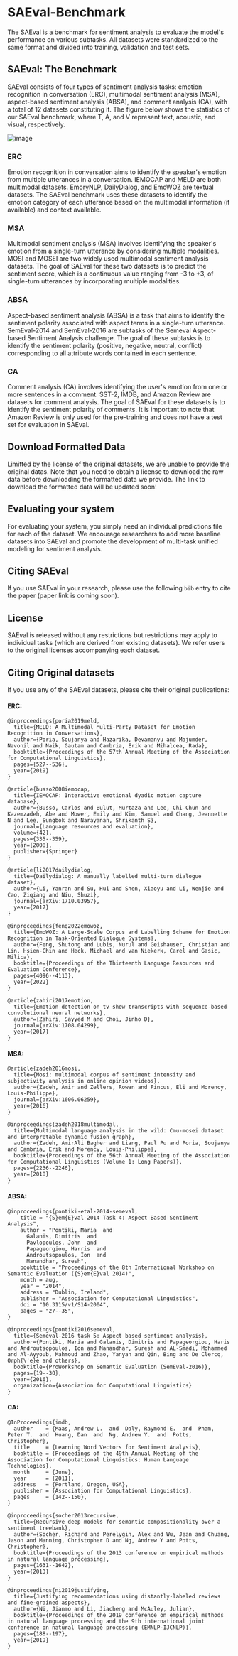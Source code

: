 # SAEval-Benchmark
The SAEval is a benchmark for sentiment analysis to evaluate the model's performance on various subtasks. All datasets were standardized to the same format and divided into training, validation and test sets.

## SAEval: The Benchmark
SAEval consists of four types of sentiment analysis tasks: emotion recognition in conversation (ERC), multimodal sentiment analysis (MSA), aspect-based sentiment analysis (ABSA), and comment analysis (CA), with a total of 12 datasets constituting it. The figure below shows the statistics of our SAEval benchmark, where T, A, and V represent text, acoustic, and visual, respectively.

![image](https://github.com/dawn0815/SAEval-Benchmark/blob/master/p1.png)

### ERC
Emotion recognition in conversation aims to identify the speaker's emotion from multiple utterances in a conversation. IEMOCAP and MELD are both multimodal datasets. EmoryNLP, DailyDialog, and EmoWOZ are textual datasets. The SAEval benchmark uses these datasets to identify the emotion category of each utterance based on the multimodal information (if available) and context available.

### MSA
Multimodal sentiment analysis (MSA) involves identifying the speaker's emotion from a single-turn utterance by considering multiple modalities. MOSI and MOSEI are two widely used multimodal sentiment analysis datasets. The goal of SAEval for these two datasets is to predict the sentiment score, which is a continuous value ranging from -3 to +3, of single-turn utterances by incorporating multiple modalities. 

### ABSA
Aspect-based sentiment analysis (ABSA) is a task that aims to identify the sentiment polarity associated with aspect terms in a single-turn utterance. SemEval-2014 and SemEval-2016 are subtasks of the Semeval Aspect-based Sentiment Analysis challenge. The goal of these subtasks is to identify the sentiment polarity (positive, negative, neutral, conflict) corresponding to all attribute words contained in each sentence. 

### CA
Comment analysis (CA) involves identifying the user's emotion from one or more sentences in a comment. SST-2, IMDB, and Amazon Review are datasets for comment analysis.  The goal of SAEval for these datasets is to identify the sentiment polarity of comments. It is important to note that Amazon Review is only used for the pre-training and does not have a test set for evaluation in SAEval.

## Download Formatted Data
Limitted by the license of the original datasets, we are unable to provide the original datas. Note that you need to obtain a license to download the raw data before downloading the formatted data we provide. The link to download the formatted data will be updated soon!

## Evaluating your system
For evaluating your system, you simply need an individual predictions file for each of the dataset. We encourage researchers to add more baseline datasets into SAEval and promote the development of multi-task unified modeling for sentiment analysis.

## Citing SAEval
If you use SAEval in your research, please use the following `bib` entry to cite the paper (paper link is coming soon).

## License
SAEval is released without any restrictions but restrictions may apply to individual tasks (which are derived from existing datasets). We refer users to the original licenses accompanying each dataset.


## Citing Original datasets

If you use any of the SAEval datasets, please cite their original publications:

#### ERC:
```
@inproceedings{poria2019meld,
  title={MELD: A Multimodal Multi-Party Dataset for Emotion Recognition in Conversations},
  author={Poria, Soujanya and Hazarika, Devamanyu and Majumder, Navonil and Naik, Gautam and Cambria, Erik and Mihalcea, Rada},
  booktitle={Proceedings of the 57th Annual Meeting of the Association for Computational Linguistics},
  pages={527--536},
  year={2019}
}

```

```
@article{busso2008iemocap,
  title={IEMOCAP: Interactive emotional dyadic motion capture database},
  author={Busso, Carlos and Bulut, Murtaza and Lee, Chi-Chun and Kazemzadeh, Abe and Mower, Emily and Kim, Samuel and Chang, Jeannette N and Lee, Sungbok and Narayanan, Shrikanth S},
  journal={Language resources and evaluation},
  volume={42},
  pages={335--359},
  year={2008},
  publisher={Springer}
}

```
```
@article{li2017dailydialog,
  title={Dailydialog: A manually labelled multi-turn dialogue dataset},
  author={Li, Yanran and Su, Hui and Shen, Xiaoyu and Li, Wenjie and Cao, Ziqiang and Niu, Shuzi},
  journal={arXiv:1710.03957},
  year={2017}
}

```
```
@inproceedings{feng2022emowoz,
  title={EmoWOZ: A Large-Scale Corpus and Labelling Scheme for Emotion Recognition in Task-Oriented Dialogue Systems},
  author={Feng, Shutong and Lubis, Nurul and Geishauser, Christian and Lin, Hsien-Chin and Heck, Michael and van Niekerk, Carel and Gasic, Milica},
  booktitle={Proceedings of the Thirteenth Language Resources and Evaluation Conference},
  pages={4096--4113},
  year={2022}
}

```
```
@article{zahiri2017emotion,
  title={Emotion detection on tv show transcripts with sequence-based convolutional neural networks},
  author={Zahiri, Sayyed M and Choi, Jinho D},
  journal={arXiv:1708.04299},
  year={2017}
}
```
#### MSA:
```
@article{zadeh2016mosi,
  title={Mosi: multimodal corpus of sentiment intensity and subjectivity analysis in online opinion videos},
  author={Zadeh, Amir and Zellers, Rowan and Pincus, Eli and Morency, Louis-Philippe},
  journal={arXiv:1606.06259},
  year={2016}
}
```
```
@inproceedings{zadeh2018multimodal,
  title={Multimodal language analysis in the wild: Cmu-mosei dataset and interpretable dynamic fusion graph},
  author={Zadeh, AmirAli Bagher and Liang, Paul Pu and Poria, Soujanya and Cambria, Erik and Morency, Louis-Philippe},
  booktitle={Proceedings of the 56th Annual Meeting of the Association for Computational Linguistics (Volume 1: Long Papers)},
  pages={2236--2246},
  year={2018}
}
```

#### ABSA:
```
@inproceedings{pontiki-etal-2014-semeval,
    title = "{S}em{E}val-2014 Task 4: Aspect Based Sentiment Analysis",
    author = "Pontiki, Maria  and
      Galanis, Dimitris  and
      Pavlopoulos, John  and
      Papageorgiou, Harris  and
      Androutsopoulos, Ion  and
      Manandhar, Suresh",
    booktitle = "Proceedings of the 8th International Workshop on Semantic Evaluation ({S}em{E}val 2014)",
    month = aug,
    year = "2014",
    address = "Dublin, Ireland",
    publisher = "Association for Computational Linguistics",
    doi = "10.3115/v1/S14-2004",
    pages = "27--35",
}
```
```
@inproceedings{pontiki2016semeval,
  title={Semeval-2016 task 5: Aspect based sentiment analysis},
  author={Pontiki, Maria and Galanis, Dimitris and Papageorgiou, Haris and Androutsopoulos, Ion and Manandhar, Suresh and AL-Smadi, Mohammed and Al-Ayyoub, Mahmoud and Zhao, Yanyan and Qin, Bing and De Clercq, Orph{\'e}e and others},
  booktitle={ProWorkshop on Semantic Evaluation (SemEval-2016)},
  pages={19--30},
  year={2016},
  organization={Association for Computational Linguistics}
}
```

#### CA:
```
@InProceedings{imdb,
  author    = {Maas, Andrew L.  and  Daly, Raymond E.  and  Pham, Peter T.  and  Huang, Dan  and  Ng, Andrew Y.  and  Potts, Christopher},
  title     = {Learning Word Vectors for Sentiment Analysis},
  booktitle = {Proceedings of the 49th Annual Meeting of the Association for Computational Linguistics: Human Language Technologies},
  month     = {June},
  year      = {2011},
  address   = {Portland, Oregon, USA},
  publisher = {Association for Computational Linguistics},
  pages     = {142--150},
}
```
```
@inproceedings{socher2013recursive,
  title={Recursive deep models for semantic compositionality over a sentiment treebank},
  author={Socher, Richard and Perelygin, Alex and Wu, Jean and Chuang, Jason and Manning, Christopher D and Ng, Andrew Y and Potts, Christopher},
  booktitle={Proceedings of the 2013 conference on empirical methods in natural language processing},
  pages={1631--1642},
  year={2013}
}
```
```
@inproceedings{ni2019justifying,
  title={Justifying recommendations using distantly-labeled reviews and fine-grained aspects},
  author={Ni, Jianmo and Li, Jiacheng and McAuley, Julian},
  booktitle={Proceedings of the 2019 conference on empirical methods in natural language processing and the 9th international joint conference on natural language processing (EMNLP-IJCNLP)},
  pages={188--197},
  year={2019}
}
```
